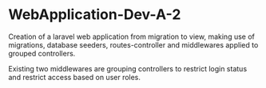 # WebApplication-Dev-A-2
Creation of a laravel web application from migration to view, making use of migrations, database seeders, routes-controller and middlewares applied to grouped controllers.

Existing two middlewares are grouping controllers to restrict login status and restrict access based on user roles.